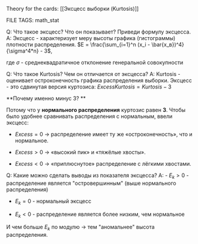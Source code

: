 
Theory for the cards: [[Эксцесс выборки (Kurtosis)]] 

FILE TAGS: math_stat

Q: Что такое эксцесс? Что он показывает? Приведи формулу эксцесса.
A: Эксцесс - характеризует меру высоты графика (гистограммы) плотности распределения.
$E = \frac{\sum_{i=1}^n (x_i - \bar{x_в})^4}{\sigma^4*n} - 3$,
	
где $\sigma$ - среднеквадратичное отклонение генеральной совокупности
<!--ID: 1759418858811-->


Q: Что такое Kurtosis? Чем он отличается от эксцесса?
A: Kurtosis - оценивает остроконечность графика распределения выборки. Эксцесс - это сдвинутая версия куртозиса:
$Excess Kurtosis=Kurtosis−3$
	
**Почему именно минус 3?  **
	
Потому что у **нормального распределения** куртозис равен **3**. Чтобы было удобнее сравнивать распределения с нормальным, ввели эксцесс:
	
- $Excess = 0$ → распределение имеет ту же «остроконечность», что и нормальное.
    
- $Excess > 0$ → «высокий пик» и «тяжёлые хвосты».
    
- $Excess < 0$ → «приплюснутое» распределение с лёгкими хвостами.
<!--ID: 1759418858819-->


Q: Какие можно сделать выводы из показателя эксцесса?
A: - $E_k > 0$ - распределение является "островершинным" (выше нормального распределения)
	
- $E_k = 0$ - нормальный эксцесс
	
- $E_k < 0$ - распределение является более низким, чем нормальное
	
И чем больше $E_k$ по модулю -> тем "аномальнее" высота распределения.
<!--ID: 1759418858825-->
